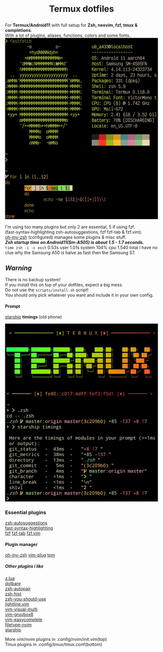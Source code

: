 # <p align="center">Termux dotfiles

For **Termux/Android11** with full setup for **Zsh, neovim, fzf, tmux & completions**.<br>
With a lot of plugins, aliases, functions, colors and some fonts.<br>
![picture](pics/termux_pic.jpg)

I'm using too many plugins but only 2 are essential, 5 if using fzf.<br>
(fast-syntax-highlighting zsh-autosuggestions, fzf fzf-tab & fzf.vim).<br>
[oh-my-zsh](https://github.com/ohmyzsh/ohmyzsh) (configured) manages some plugins & misc stuff.<br>
***Zsh startup time on Android11(Sm-A505) is about 1.5 - 1.7 seconds.***<br>
`time zsh -i -c exit`  0.53s user 1.01s system 104% cpu 1.540 total
I have no clue why the Samsung A50 is halve as fast then the Samsung S7.

## *Warning*

There is no backup system!<br> 
If you install this on top of your dotfiles, expect a big mess.<br>
Do not use the `scripts/install.sh` script!<br> 
You should only pick whatever you want and include it in your own config.

#### Prompt

[starship](https://github.com/starship/starship) **timings** (old phone)

![Termux-pic](pics/Termux_Prompt-time.jpg)

### Essential plugins

[zsh-autosuggestions](https://github.com/zsh-users/zsh-autosuggestions)<br>
[fast-syntax-highlighting](https://github.com/zdharma-continuum/fast-syntax-highlighting)<br>
[fzf](https://github.com/junegunn/fzf.git) [fzf-tab](https://github.com/Aloxaf/fzf-tab) [fzf.vim](https://github.com/junegunn/fzf.vim.git)

#### Plugin manager

[oh-my-zsh](https://github.com/ohmyzsh/ohmyzsh)
[vim-plug](https://github.com/junegunn/vim-plug.git)
[tpm](https://github.com/tmux-plugins/tpm)

##### Other plugins i like

[z.lua](https://github.com/skywind3000/z.lua)<br>
[dotbare](https://github.com/kazhala/dotbare.git)<br>
[zsh-autopair](https://github.com/hlissner/zsh-autopair)<br>
[zsh-hist](https://github.com/marlonrichert/zsh-hist.git)<br>
[zsh-you-should-use](https://github.com/MichaelAquilina/zsh-you-should-use.git)<br>
[lightline.vim](https://github.com/itchyny/lightline.vim)<br>
[vim-visual-multi](https://github.com/mg979/vim-visual-multi.git)<br>
[vim-gruvbox8](https://github.com/lifepillar/vim-gruvbox8.git)<br>
[vim-easycomplete](https://github.com/jayli/vim-easycomplete.git)<br>
[filetype-nvim](https://github.com/nathom/filetype.nvim.git)<br>
[starship](https://github.com/starship/starship.git)

More vim/nvim plugins in .config/nvim/init.vim(top)<br> Tmux plugins in .config/tmux/tmux.conf(bottom)

